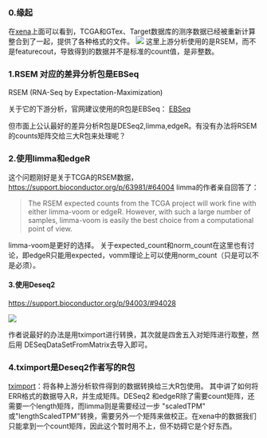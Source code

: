 ### 0.缘起
在[xena]([https://xenabrowser.net/datapages/?cohort=TCGA%20TARGET%20GTEx&removeHub=https%3A%2F%2Fxena.treehouse.gi.ucsc.edu%3A443](https://xenabrowser.net/datapages/?cohort=TCGA%20TARGET%20GTEx&removeHub=https%3A%2F%2Fxena.treehouse.gi.ucsc.edu%3A443)
)上面可以看到，TCGA和GTex、Target数据库的测序数据已经被重新计算整合到了一起，提供了各种格式的文件。
![](https://upload-images.jianshu.io/upload_images/9475888-91b6e7a9c44fe70b.png?imageMogr2/auto-orient/strip%7CimageView2/2/w/1240)
这里上游分析使用的是RSEM，而不是featurecout，导致得到的数据并不是标准的count值，是非整数。
### 1.RSEM 对应的差异分析包是EBSeq
RSEM (RNA-Seq by Expectation-Maximization)

关于它的下游分析，官网建议使用的R包是EBSeq：
[EBSeq](http://www.bioconductor.org/packages/devel/bioc/html/EBSeq.html)

但市面上公认最好的差异分析R包是DESeq2,limma,edgeR。有没有办法将RSEM的counts矩阵交给三大R包来处理呢？

### 2.使用limma和edgeR
这个问题刚好是关于TCGA的RSEM数据，
https://support.bioconductor.org/p/63981/#64004
limma的作者亲自回答了：
>The RSEM expected counts from the TCGA project will work fine with either limma-voom or edgeR. However, with such a large number of samples, limma-voom is easily the best choice from a computational point of view.

limma-voom是更好的选择。
关于expected_count和norm_count在这里也有讨论，即edgeR只能用expected，vomm理论上可以使用norm_count（只是可以不是必须）。

#### 3.使用Deseq2
https://support.bioconductor.org/p/94003/#94028

![](https://upload-images.jianshu.io/upload_images/9475888-cdca7fcb72ad98cf.png?imageMogr2/auto-orient/strip%7CimageView2/2/w/1240)

作者说最好的办法是用tximport进行转换，其次就是四舍五入对矩阵进行取整，然后用 DESeqDataSetFromMatrix去导入即可。

### 4.tximport是Deseq2作者写的R包
[tximport](http://bioconductor.org/packages/release/bioc/vignettes/tximport/inst/doc/tximport.html)：将各种上游分析软件得到的数据转换给三大R包使用。
其中讲了如何将ERR格式的数据导入R，并生成矩阵。DESeq2 和edgeR除了需要count矩阵，还需要一个length矩阵，而limma则是需要经过一步 "scaledTPM" 或"lengthScaledTPM"转换，需要另外一个矩阵来做校正。在xena中的数据我们只能拿到一个count矩阵，因此这个暂时用不上，但不妨碍它是个好东西。


